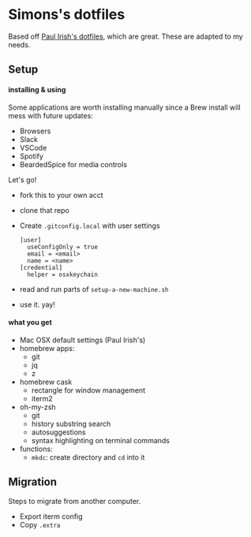 # Simons's dotfiles

Based off [Paul Irish's dotfiles](https://github.com/paulirish/dotfiles), which are great. These are adapted to my needs.

## Setup

#### installing & using

Some applications are worth installing manually since a Brew install will mess with future updates:

- Browsers
- Slack
- VSCode
- Spotify
- BeardedSpice for media controls

Let's go!

- fork this to your own acct
- clone that repo
- Create `.gitconfig.local` with user settings

      [user]
      	useConfigOnly = true
      	email = <email>
      	name = <name>
      [credential]
      	helper = osxkeychain

- read and run parts of `setup-a-new-machine.sh`
- use it. yay!

#### what you get

- Mac OSX default settings (Paul Irish's)
- homebrew apps:
  - git
  - jq
  - z
- homebrew cask
  - rectangle for window management
  - iterm2
- oh-my-zsh
  - git
  - history substring search
  - autosuggestions
  - syntax highlighting on terminal commands
- functions:
  - `mkdc`: create directory and `cd` into it

## Migration

Steps to migrate from another computer.

- Export iterm config
- Copy `.extra`
